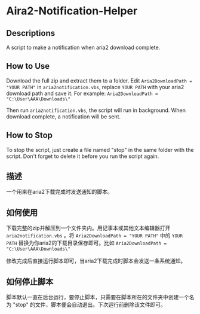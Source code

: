 # Aira2-Notification-Helper

## Descriptions

A script to make a notification when aria2 download complete.

## How to Use

Download the full zip and extract them to a folder. Edit `Aria2DownloadPath = "YOUR PATH"` in `aria2notification.vbs`,  replace `YOUR PATH` with your aria2 download path and save it. For example: `Aria2DownloadPath = "C:\User\AAA\Downloads\"` 

Then run `aria2notification.vbs`, the script will run in background. When download complete, a notification will be sent.

## How to Stop

To stop the script, just create a file named "stop" in the same folder with the script. Don't forget to delete it before you run the script again.

## 描述

一个用来在aria2下载完成时发送通知的脚本。

## 如何使用

下载完整的zip并解压到一个文件夹内。用记事本或其他文本编辑器打开 `aria2notification.vbs` 。将 `Aria2DownloadPath = "YOUR PATH"` 中的 `YOUR PATH` 替换为你aria2的下载目录保存即可。比如 `Aria2DownloadPath = "C:\User\AAA\Downloads\"` 

修改完成后直接运行脚本即可，当aria2下载完成时脚本会发送一条系统通知。

## 如何停止脚本

脚本默认一直在后台运行，要停止脚本，只需要在脚本所在的文件夹中创建一个名为 "stop" 的文件，脚本便会自动退出。下次运行前删除该文件即可。
